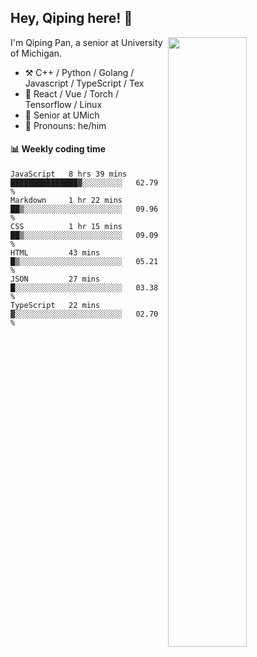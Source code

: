 

## Hey, Qiping here! :wave:

[<img align="right" width="50%" src="https://github-readme-stats.vercel.app/api?username=ppppqp&theme=dark&show_icons=true">](https://metrics.lecoq.io/ppppqp?template=classic)


I'm Qiping Pan, a senior at University of Michigan.

-   :hammer_and_pick: C++ / Python / Golang / Javascript / TypeScript / Tex
-   :pencil: React / Vue / Torch / Tensorflow / Linux 
-   :seedling: Senior at UMich
-   :man: Pronouns: he/him



#### :bar_chart: Weekly coding time

<!--START_SECTION:waka-->

```text
JavaScript   8 hrs 39 mins   ███████████████▓░░░░░░░░░   62.79 %
Markdown     1 hr 22 mins    ██▒░░░░░░░░░░░░░░░░░░░░░░   09.96 %
CSS          1 hr 15 mins    ██▒░░░░░░░░░░░░░░░░░░░░░░   09.09 %
HTML         43 mins         █▒░░░░░░░░░░░░░░░░░░░░░░░   05.21 %
JSON         27 mins         █░░░░░░░░░░░░░░░░░░░░░░░░   03.38 %
TypeScript   22 mins         ▓░░░░░░░░░░░░░░░░░░░░░░░░   02.70 %
```

<!--END_SECTION:waka-->

